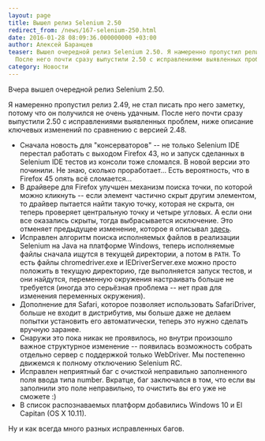 ```yaml
---
layout: page
title: Вышел релиз Selenium 2.50
redirect_from: /news/167-selenium-250.html
date: 2016-01-28 08:09:36.000000000 +03:00
author: Алексей Баранцев
teaser: Вышел очередной релиз Selenium 2.50. Я намеренно пропустил релиз 2.49, не стал писать про него заметку, потому что он получился не очень удачным.
  После него почти сразу выпустили 2.50 с исправлениями выявленных проблем, ниже описание ключевых изменений по сравнению с версией 2.48
category: Новости
---
```

Вчера вышел очередной релиз Selenium 2.50.

Я намеренно пропустил релиз 2.49, не стал писать про него заметку, потому что он получился не очень удачным. После него почти сразу выпустили 2.50 с исправлениями выявленных проблем, ниже описание ключевых изменений по сравнению с версией 2.48.

* Сначала новость для "консерваторов" -- не только Selenium IDE перестал работать с выходом Firefox 43, но и запуск сделанных в Selenium IDE тестов из консоли тоже сломался. В новой версии это починили. Не знаю, сколько проработает... Есть вероятность, что в Firefox 45 опять всё сломается...
* В драйвере для Firefox улучшен механизм поиска точки, по которой можно кликнуть -- если элемент частично скрыт другим элементом, то драйвер пытается найти такую точку, которая не скрыта, он теперь проверяет центральную точку и четыре угловых. А если они все оказались скрыты, тогда выбрасывается исключение. Это отменяет предыдущее изменение, которое я описывал [здесь](/blog/159-click-topmost-elemnt.html). 
* Исправлен алгоритм поиска исполняемых файлов в реализации Selenium на Java на платформе Windows, теперь исполняемые файлы сначала ищутся в текущей директории, а потом в `PATH`. То есть файлы chromedriver.exe и IEDriverServer.exe можно просто положить в текущую директорию, где выполняется запуск тестов, и они найдутся, переменную окружения настраивать больше не требуется (иногда это серьёзная проблема -- нет прав для изменения переменных окружения).
* Дополнение для Safari, которое позволяет использовать SafariDriver, больше не входит в дистрибутив, мы больше даже не делаем попытки установить его автоматически, теперь это нужно сделать вручную заранее.
* Снаружи это пока никак не проявилось, но внутри произошло важное структурное изменение -- появилась возможность собрать отдельно сервер с поддержкой только WebDriver. Мы постепенно движемся к полному отключению Selenium RC.
* Исправлен неприятный баг с очисткой неправильно заполненного поля ввода типа number. Вкратце, баг заключался в том, что если вы заполнили это поле неправильно, то очистить вы его уже не сможете :)
* В список распознаваемых платформ добавились Windows 10 и El Capitan (OS X 10.11).

Ну и как всегда много разных исправленных багов.
